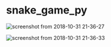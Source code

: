# snake_game_py


![screenshot from 2018-10-31 21-36-27](https://user-images.githubusercontent.com/31169310/47802094-99f92200-dd55-11e8-99a1-89d2025124ee.png)

![screenshot from 2018-10-31 21-36-33](https://user-images.githubusercontent.com/31169310/47802097-99f92200-dd55-11e8-8eb1-46ff9f8d8bfc.png)
